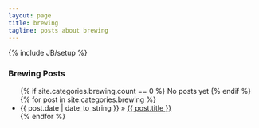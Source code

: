 ```yaml
---
layout: page
title: brewing
tagline: posts about brewing
---
```

{% include JB/setup %}


<h3 class="category">Brewing Posts</h3>

<ul class="posts">
	{% if site.categories.brewing.count == 0 %}
		<span>No posts yet</span>
	{% endif %}
	{% for post in site.categories.brewing %}
    	<li><span>{{ post.date | date_to_string }}</span> &raquo; <a href="{{ BASE_PATH }}{{ post.url }}">{{ post.title }}</a></li>
	{% endfor %}
</ul>


